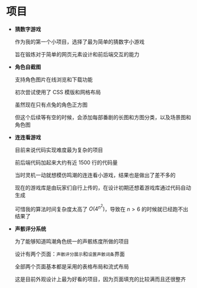# 项目

* **猜数字游戏**

  作为我的第一个小项目，选择了最为简单的猜数字小游戏

  旨在锻炼对于简单的网页元素设计和前后端交互的能力

* **角色自截图**

  支持角色图片在线浏览和下载功能

  初次尝试使用了 CSS 模版和网格布局

  虽然现在只有点兔的角色正方图

  但这个后续等有空的时候，会添加每部番剧的长图和方图分类，以及场景图和角色图

* **连连看游戏**

  目前来说代码实现难度最为复杂的项目

  前后端代码加起来大约有近 1500 行的代码量

  当时灵机一动就想模仿鸣潮的连连看小游戏，结果也是做出了差不多的

  现在的游戏库是由玩家们自行上传的，在设计初期还想着游戏库通过代码自动生成

  可惜我的算法时间复杂度太高了 $O(4^{n^{2}})$，导致在 $n>6$ 的时候就已经跑不出结果了

* **声骸评分系统**

  为了能够知道鸣潮角色统一的声骸练度所做的项目

  设计有两个页面：`声骸评分展示`和`设置声骸词条`界面

  全部两个页面基本都是采用的表格布局和流式布局
  
  这是目前外观设计上最为好看的项目，因为页面填充的比较满而且还很整齐
